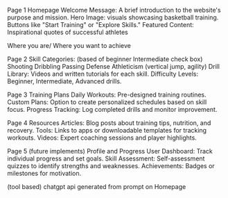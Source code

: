 Page 1
Homepage
Welcome Message: A brief introduction to the website's purpose and mission.
Hero Image: visuals showcasing basketball training.
 Buttons like "Start Training" or "Explore Skills."
Featured Content: Inspirational quotes of successful athletes

Where you are/ Where you want to achieve

Page 2
Skill Categories: (based of beginner Intermediate check box)
Shooting
Dribbling
Passing
Defense
Athleticism (vertical jump, agility)
Drill Library: Videos and written tutorials for each skill.
Difficulty Levels: Beginner, Intermediate, Advanced drills.

Page 3 
Training Plans
Daily Workouts: Pre-designed training routines.
Custom Plans: Option to create personalized schedules based on skill focus.
Progress Tracking: Log completed drills and monitor improvement.

Page 4 
 Resources
Articles: Blog posts about training tips, nutrition, and recovery.
Tools: Links to apps or downloadable templates for tracking workouts.
Videos: Expert coaching sessions and player highlights.

Page 5 (future implements)
Profile and Progress
User Dashboard: Track individual progress and set goals.
Skill Assessment: Self-assessment quizzes to identify strengths and weaknesses.
Achievements: Badges or milestones for motivation.


(tool based)
chatgpt api generated from prompt on Homepage
